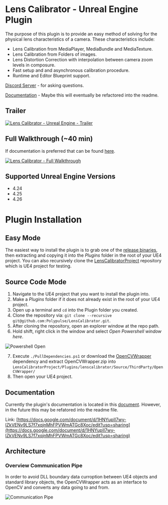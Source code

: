 # Lens Calibrator - Unreal Engine Plugin
The purpose of this plugin is to provide an easy method of solving for the physical lens characteristics of a camera. These characteristics include:
- Lens Calibration from MediaPlayer, MediaBundle and MediaTexture.
- Lens Calibration from Folders of images.
- Lens Distortion Correction with interpolation between camera zoom levels in composure.
- Fast setup and and asynchronous calibration procedure.
- Runtime and Editor Blueprint support.

[Discord Server](https://discord.gg/QfyreCkC) - for asking questions.

[Documentation](https://docs.google.com/document/d/1HNYupII7wy-lZkVENv9LS7f7xqjnMhFPVWmATGc8Xoc/edit?usp=sharing) - Maybe this will eventually be refactored into the readme.

## Trailer
[![Lens Calibrator - Unreal Engine - Trailer](https://img.youtube.com/vi/HfIi4gkH9Es/0.jpg)](https://www.youtube.com/watch?v=HfIi4gkH9Es)

## Full Walkthrough (~40 min)
If documentation is preferred that can be found [here](https://docs.google.com/document/d/1HNYupII7wy-lZkVENv9LS7f7xqjnMhFPVWmATGc8Xoc/edit?usp=sharing).

[![Lens Calibrator - Full Walkthrough](https://img.youtube.com/vi/CBvmpoI9hAs/0.jpg)](https://www.youtube.com/watch?v=CBvmpoI9hAs)

## Supported Unreal Engine Versions
- 4.24
- 4.25
- 4.26

# Plugin Installation
## Easy Mode
The easiest way to install the plugin is to grab one of the [release binaries](https://github.com/Polypulse/LensCalibrator/releases), then extracting and copying it into the *Plugins* folder in the root of your UE4 project. You can also recursively clone the [LensCalibratorProject](https://github.com/Polypulse/LensCalibratorProject) repository which is UE4 project for testing.

## Source Code Mode
1. Navigate to the UE4 project that you want to install the plugin into.
2. Make a *Plugins* folder if it does not already exist in the root of your UE4 project.
3. Open up a terminal and ```cd``` into the Plugin folder you created.
4. Clone the repository via: ```git clone --recursive git@github.com:Polypulse/LensCalibrator.git```.
5. After cloning the repository, open an explorer window at the repo path.
6. Hold shift, right click in the window and select *Open Powershell window here*.

![Powershell Open](./Resources/openpowershell.png)

7. Execute ```./PullDependencies.ps1``` or download the [OpenCVWrapper](https://github.com/Polypulse/OpenCVWrapper/releases) dependency and extract OpenCVWrapper.zip into ```LensCalibratorProject/Plugins/lenscalibrator/Source/ThirdParty/OpenCVWrapper/```
8. Then open your UE4 project.

## Documentation
Currently the plugin's documentation is located in this [document](https://docs.google.com/document/d/1HNYupII7wy-lZkVENv9LS7f7xqjnMhFPVWmATGc8Xoc/edit?usp=sharing). However, in the future this may be refatored into the readme file.

Link: [https://docs.google.com/document/d/1HNYupII7wy-lZkVENv9LS7f7xqjnMhFPVWmATGc8Xoc/edit?usp=sharing](https://docs.google.com/document/d/1HNYupII7wy-lZkVENv9LS7f7xqjnMhFPVWmATGc8Xoc/edit?usp=sharing)

## Architecture

### Overview Communication Pipe
In order to avoid DLL boundary data curroption between UE4 objects and standard library objects, the OpenCVWrapper acts as an interface to OpenCV and converts any data going to and from.

![Communication Pipe](./Resources/dllboundary.png)